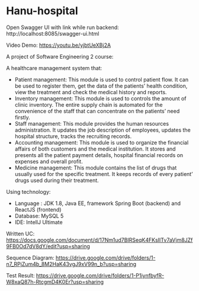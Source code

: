 # Hanu-hospital


Open Swagger UI with link while run backend: http://localhost:8085/swagger-ui.html

Video Demo: https://youtu.be/yjbtUeXBj2A

A project of Software Engineering 2 course:

A healthcare management system that:
  - Patient management: This module is used to control patient flow. It can be used to register them, get the data of the patients’ health condition, view the treatment     and check the medical history and reports.
  - Inventory management: This module is used to controls the amount of clinic inventory. The entire supply chain is automated for the convenience of the staff that can     concentrate on the patients’ need firstly.
  - Staff management: This module provides the human resources administration. It updates the job description of employees, updates the hospital structure, tracks the       recruiting records.
  - Accounting management: This module is used to organize the financial affairs of both customers and the medical institution. It stores and presents all the patient       payment details, hospital financial records on expenses and overall profit.
  - Medicine management: This module contains the list of drugs that usually used for the specific treatment. It keeps records of every patient’ drugs used during their     treatment.

Using technology:
  - Language : JDK 1.8, Java EE, framework Spring Boot (backend) and ReactJS (frontend)
  - Database: MySQL 5
  - IDE: IntellJ Ultimate
  
  
  
Written UC: https://docs.google.com/document/d/17Nm1ud7BIRSeqK4FKsIITv7aVjm8JZf9FB0Od7dV8dY/edit?usp=sharing

Sequence Diagram: https://drive.google.com/drive/folders/1-n7_RPjZum4b_8M2HaK43vgJ9xV99n_b?usp=sharing

Test Result: https://drive.google.com/drive/folders/1-P1iynfbyfR-W8xaQ87h-RtcgmD4K0Er?usp=sharing
